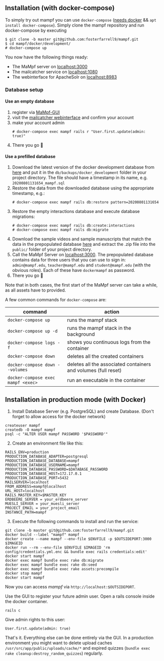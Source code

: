 ## Installation (with docker-compose)

To simply try out mampf you can use `docker-compose` ([needs docker](https://docs.docker.com/engine/install/ubuntu/) && `apt install docker-compose`). Simply clone the mampf repository and run docker-compose by executing
```
$ git clone -b master git@github.com:fosterfarrell9/mampf.git
$ cd mampf/docker/development/
# docker-compose up
```

You now have the following things ready:
* The MaMpf server on <a href="http://localhost:3000/" target="_blank">localhost:3000</a>
* The mailcatcher service on <a href="http://localhost:1080/" target="_blank">localhost:1080</a>
* The webinterface for ApacheSolr on <a href="http://localhost:8983/" target="_blank">localhost:8983</a>

### Database setup

#### Use an empty database

1. register via <a href="http://localhost:3000/users/sign_up?" target="_blank">MaMpf-GUI</a>
2. visit the <a href="http://localhost:1080/" target="_blank">mailcatcher webinterface</a> and confirm your account
3. make your account admin
   ```
   # docker-compose exec mampf rails r "User.first.update(admin: true)"
   ```
4. There you go :tada:

#### Use a prefilled database

1. Download the latest version of the docker development database from <a href="https://heibox.uni-heidelberg.de/d/6fb4a9d2e7f54d8b9931/" target="_blank">here</a>
and put it in the `db/backups/docker_development` folder in your project directory. The file should have a timestamp in its name, e.g. `20200801131654_mampf.sql`
2. Restore the data from the downloaded database using the appropriate timestamp, e.g.:
   ```
   # docker-compose exec mampf rails db:restore pattern=20200801131654
   ```
3. Restore the empty interactions database and execute database migrations:
   ```
   # docker-compose exec mampf rails db:create:interactions
   # docker-compose exec mampf rails db:migrate
   ```
4. Download the sample videos and sample manuscripts that match the data in the prepopulated
	 database <a href="https://heibox.uni-heidelberg.de/f/d2f72a4069814debaf69/" target="_blank">here</a> and extract the .zip file into the `public/` folder of your project directory.
5. Call the MaMpf Server on <a href="http://localhost:3000/" target="_blank">localhost:3000</a>. The prepopulated database contains data for three users
that you can use to sign in: `admin@mampf.edu`, `teacher@mampf.edu` and `student@mampf.edu` (with the obvious roles). Each of these have `dockermampf` as password.
6. There you go :tada:


Note that in both cases, the first start of the MaMpf server can take a while, as
all assets have to provided.

A few common commands for `docker-compose` are:

| command                            | action                                                         |
|------------------------------------|----------------------------------------------------------------|
| `docker-compose up`                | runs the mampf stack                                           |
| `docker-compose up -d`             | runs the mampf stack in the background                         |
| `docker-compose logs -f`           | shows you continuous logs from the container                    |
| `docker-compose down`              | deletes all the created containers                             |
| `docker-compose down --volumes`    | deletes all the associated containers and volumes (full reset) |
| `docker-compose exec mampf <exec>` | run an executable in the container


## Installation in production mode (with Docker)

 1. Install Database Server (e.g. PostgreSQL) and create Database.
   (Don't forget to allow access for the docker network)
```
createuser mampf
createdb -O mampf mampf
psql -c "ALTER USER mampf PASSWORD '$PASSWORD'"
```
 2. Create an environment file like this:
```
RAILS_ENV=production
PRODUCTION_DATABASE_ADAPTER=postgresql
PRODUCTION_DATABASE_DATABASE=mampf
PRODUCTION_DATABASE_USERNAME=mampf
PRODUCTION_DATABASE_PASSWORD=$DATABASE_PASSWORD
PRODUCTION_DATABASE_HOST=172.17.0.1
PRODUCTION_DATABASE_PORT=5432
MAILSERVER=localhost
FROM_ADDRESS=mampf@localhost
URL_HOST=localhost
RAILS_MASTER_KEY=$MASTER_KEY
ERDBEERE_SERVER = your_erdbeere_server
MUESLI_SERVER = your_muesli_server
PROJECT_EMAIL = your_project_email
INSTANCE_PATH=mampf
```
 3. Execute the following commands to install and run the service:
```
git clone -b master git@github.com:fosterfarrell9/mampf.git
docker build --label "mampf" mampf
docker create --name mampf --env-file $ENVFILE -p $OUTSIDEPORT:3000 $IMAGEID
docker run --rm --env-file $ENVFILE $IMAGEID 'rm config/credentials.yml.enc && bundle exec rails credentials:edit'
docker start mampf
docker exec mampf bundle exec rake db:migrate
docker exec mampf bundle exec rake db:seed
docker exec mampf bundle exec rake assets:precompile
docker stop mampf
docker start mampf
```
Now you can access *mampf* via `http://localhost:$OUTSIDEPORT`.

Use the GUI to register your future admin user.
Open a rails console inside the docker container.
```
rails c
```
Give admin rights to this user:
```
User.first.update(admin: true)
```
That's it. Everything else can be done entirely via the GUI. In a production environment you might want to delete upload caches `/usr/src/app/public/uploads/cache/*` and expired quizzes (`bundle exec rake cleanup:destroy_random_quizzes`) regularly.
